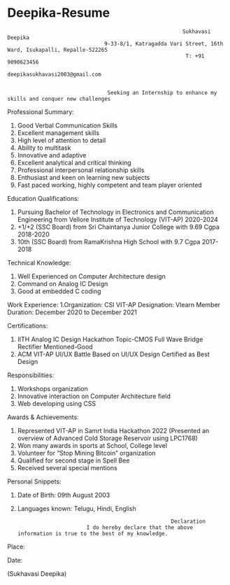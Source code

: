 # Deepika-Resume

                                                                
                                                            Sukhavasi Deepika
                                   9-33-8/1, Katragadda Vari Street, 16th Ward, Isukapalli, Repalle-522265
                                                             T: +91 9090623456
                                                       deepikasukhavasi2003@gmail.com
                                                            
                                                            
                                    Seeking an Internship to enhance my skills and conquer new challenges
                                         
Professional Summary:
1. Good Verbal Communication Skills
2. Excellent management skills
3. High level of attention to detail
4. Ability to multitask
5. Innovative and adaptive
6. Excellent analytical and critical thinking
7. Professional interpersonal relationship skills
8. Enthusiast and keen on learning new subjects
9. Fast paced working, highly competent and team player oriented

Education Qualifications:
1. Pursuing Bachelor of Technology in Electronics and Communication Engineering 
   from Vellore Institute of Technology (VIT-AP)
   2020-2024
2. +1/+2 (SSC Board) from Sri Chaintanya Junior College with 9.69 Cgpa
   2018-2020
3. 10th (SSC Board) from RamaKrishna High School with 9.7 Cgpa
   2017-2018
  
Technical Knowledge:
1. Well Experienced on Computer Architecture design 
2. Command on Analog IC Design
3. Good at embedded C coding

Work Experience:
1.Organization: CSI VIT-AP
  Designation: Vlearn Member
  Duration: December 2020 to December 2021
  
Certifications:
1. IITH Analog IC Design Hackathon
   Topic-CMOS Full Wave Bridge Rectifier
   Mentioned-Good
2. ACM VIT-AP UI/UX Battle
   Based on UI/UX Design
   Certified as Best Design

Responsibilities:
1. Workshops organization
2. Innovative interaction on Computer Architecture field
3. Web developing using CSS

Awards & Achievements:
1. Represented VIT-AP in Samrt India Hackathon 2022
   (Presented an overview of Advanced Cold Storage Reservoir using LPC1768)
2. Won many awards in sports at School, College level
3. Volunteer for “Stop Mining Bitcoin” organization
4. Qualified for second stage in Spell Bee
5. Received several special mentions

Personal Snippets:
1. Date of Birth: 09th August 2003
2. Languages known: Telugu, Hindi, English

                                                        Declaration
                             I do hereby declare that the above information is true to the best of my knowledge.
                                 
Place:

Date:                                                                                                                                               


(Sukhavasi Deepika)
